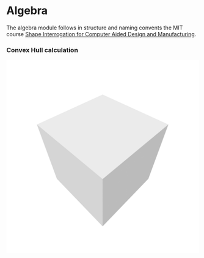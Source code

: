# Algebra

The algebra module follows in structure and naming convents the MIT course [Shape Interrogation for Computer Aided Design and Manufacturing](https://web.mit.edu/hyperbook/Patrikalakis-Maekawa-Cho/).


### Convex Hull calculation

![Convex Hull](./generated_images/algebra/convex_hull.png)
